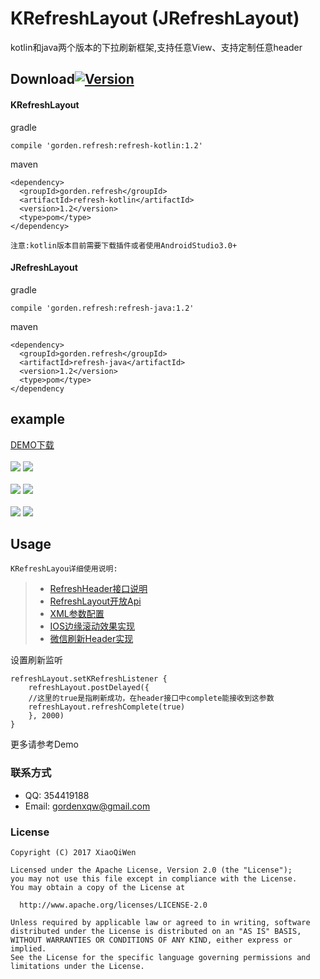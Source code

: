 # KRefreshLayout (JRefreshLayout)
kotlin和java两个版本的下拉刷新框架,支持任意View、支持定制任意header
## Download[![Version](https://img.shields.io/badge/release-1.2-green.svg)](https://github.com/XiaoQiWen/KRefreshLayout/releases)
#### KRefreshLayout
gradle
```
compile 'gorden.refresh:refresh-kotlin:1.2'
```
maven
```
<dependency>
  <groupId>gorden.refresh</groupId>
  <artifactId>refresh-kotlin</artifactId>
  <version>1.2</version>
  <type>pom</type>
</dependency>
```
``注意:kotlin版本目前需要下载插件或者使用AndroidStudio3.0+``</br>
#### JRefreshLayout
gradle
```
compile 'gorden.refresh:refresh-java:1.2'
```
maven
```
<dependency>
  <groupId>gorden.refresh</groupId>
  <artifactId>refresh-java</artifactId>
  <version>1.2</version>
  <type>pom</type>
</dependency
```
## example
[DEMO下载](https://github.com/XiaoQiWen/Resources/raw/master/KRefreshLayout/demo1.2.apk)</br></br>
![](https://github.com/XiaoQiWen/Resources/raw/master/KRefreshLayout/gif0.gif)
![](https://github.com/XiaoQiWen/Resources/raw/master/KRefreshLayout/gif1.gif)
</br></br>
![](https://github.com/XiaoQiWen/Resources/raw/master/KRefreshLayout/gif2.gif)
![](https://github.com/XiaoQiWen/Resources/raw/master/KRefreshLayout/gif3.gif)
</br></br>
![](https://github.com/XiaoQiWen/Resources/raw/master/KRefreshLayout/gif4.gif)
![](https://github.com/XiaoQiWen/Resources/raw/master/KRefreshLayout/gif5.gif)
## Usage
``KRefreshLayou详细使用说明:``
>* [RefreshHeader接口说明](https://github.com/XiaoQiWen/KRefreshLayout/wiki/RefreshHeader%E6%96%B9%E6%B3%95%E8%AF%B4%E6%98%8E)
>* [RefreshLayout开放Api](https://github.com/XiaoQiWen/KRefreshLayout/wiki/RefreshLayout%E5%BC%80%E6%94%BEApi)
>* [XML参数配置](https://github.com/XiaoQiWen/KRefreshLayout/wiki/RefreshHeader-XML%E5%8F%AF%E9%85%8D%E7%BD%AE%E5%8F%82%E6%95%B0)
>* [IOS边缘滚动效果实现](https://github.com/XiaoQiWen/KRefreshLayout/wiki/%E4%BB%BFIos%E8%BE%B9%E7%BC%98%E6%BB%9A%E5%8A%A8%E6%95%88%E6%9E%9C)
>* [微信刷新Header实现](https://github.com/XiaoQiWen/KRefreshLayout/wiki/%E5%BE%AE%E4%BF%A1%E5%88%B7%E6%96%B0Header%E5%AE%9E%E7%8E%B0)

设置刷新监听
```
refreshLayout.setKRefreshListener {
    refreshLayout.postDelayed({
    //这里的true是指刷新成功，在header接口中complete能接收到这参数
    refreshLayout.refreshComplete(true)
    }, 2000)
}
```
更多请参考Demo
### 联系方式
* QQ:   354419188
* Email:    gordenxqw@gmail.com

### License
    Copyright (C) 2017 XiaoQiWen

    Licensed under the Apache License, Version 2.0 (the "License");
    you may not use this file except in compliance with the License.
    You may obtain a copy of the License at

      http://www.apache.org/licenses/LICENSE-2.0

    Unless required by applicable law or agreed to in writing, software
    distributed under the License is distributed on an "AS IS" BASIS,
    WITHOUT WARRANTIES OR CONDITIONS OF ANY KIND, either express or implied.
    See the License for the specific language governing permissions and
    limitations under the License.
